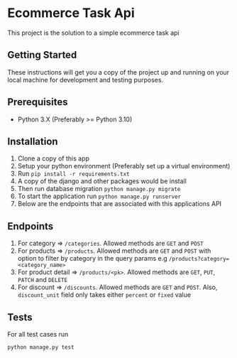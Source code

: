 # Ecommerce Task Api

This project is the solution to a simple ecommerce task api

## Getting Started

These instructions will get you a copy of the project up and running on your 
local machine for development and testing purposes. 

## Prerequisites
* Python 3.X (Preferably >= Python 3.10)



## Installation
1. Clone a copy of this app
2. Setup your python environment (Preferably set up a virtual environment)
3. Run `pip install -r requirements.txt`
4. A copy of the django and other packages would be install
5. Then run database migration `python manage.py migrate`
6. To start the application run `python manage.py runserver`
7. Below are the endpoints that are associated with this applications API


## Endpoints
1. For category => `/categories`. Allowed methods are `GET` and `POST`
2. For products => `/products`. Allowed methods are `GET` and `POST` with option to filter by category in the query params e.g `/products?category=<category_name>`
3. For product detail => `/products/<pk>`. Allowed methods are `GET`, `PUT`, `PATCH` and `DELETE`
4. For discount => `/discounts`. Allowed methods are `GET` and `POST`. Also, `discount_unit` field only takes either `percent` or `fixed` value


## Tests
For all test cases run 
```bash
python manage.py test
```